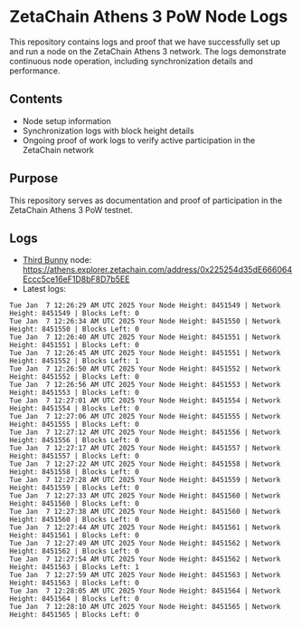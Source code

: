# ZetaChain Athens 3 PoW Node Logs
This repository contains logs and proof that we have successfully set up and run a node on the ZetaChain Athens 3 network. The logs demonstrate continuous node operation, including synchronization details and performance.

## Contents
- Node setup information
- Synchronization logs with block height details
- Ongoing proof of work logs to verify active participation in the ZetaChain network

## Purpose
This repository serves as documentation and proof of participation in the ZetaChain Athens 3 PoW testnet.

## Logs

- [Third Bunny](https://thirdbunny.xyz/) node: https://athens.explorer.zetachain.com/address/0x225254d35dE666064Eccc5ce16eF1D8bF8D7b5EE
- Latest logs:
```
Tue Jan  7 12:26:29 AM UTC 2025 Your Node Height: 8451549 | Network Height: 8451549 | Blocks Left: 0
Tue Jan  7 12:26:34 AM UTC 2025 Your Node Height: 8451550 | Network Height: 8451550 | Blocks Left: 0
Tue Jan  7 12:26:40 AM UTC 2025 Your Node Height: 8451551 | Network Height: 8451551 | Blocks Left: 0
Tue Jan  7 12:26:45 AM UTC 2025 Your Node Height: 8451551 | Network Height: 8451552 | Blocks Left: 1
Tue Jan  7 12:26:50 AM UTC 2025 Your Node Height: 8451552 | Network Height: 8451552 | Blocks Left: 0
Tue Jan  7 12:26:56 AM UTC 2025 Your Node Height: 8451553 | Network Height: 8451553 | Blocks Left: 0
Tue Jan  7 12:27:01 AM UTC 2025 Your Node Height: 8451554 | Network Height: 8451554 | Blocks Left: 0
Tue Jan  7 12:27:06 AM UTC 2025 Your Node Height: 8451555 | Network Height: 8451555 | Blocks Left: 0
Tue Jan  7 12:27:12 AM UTC 2025 Your Node Height: 8451556 | Network Height: 8451556 | Blocks Left: 0
Tue Jan  7 12:27:17 AM UTC 2025 Your Node Height: 8451557 | Network Height: 8451557 | Blocks Left: 0
Tue Jan  7 12:27:22 AM UTC 2025 Your Node Height: 8451558 | Network Height: 8451558 | Blocks Left: 0
Tue Jan  7 12:27:28 AM UTC 2025 Your Node Height: 8451559 | Network Height: 8451559 | Blocks Left: 0
Tue Jan  7 12:27:33 AM UTC 2025 Your Node Height: 8451560 | Network Height: 8451560 | Blocks Left: 0
Tue Jan  7 12:27:38 AM UTC 2025 Your Node Height: 8451560 | Network Height: 8451560 | Blocks Left: 0
Tue Jan  7 12:27:44 AM UTC 2025 Your Node Height: 8451561 | Network Height: 8451561 | Blocks Left: 0
Tue Jan  7 12:27:49 AM UTC 2025 Your Node Height: 8451562 | Network Height: 8451562 | Blocks Left: 0
Tue Jan  7 12:27:54 AM UTC 2025 Your Node Height: 8451562 | Network Height: 8451563 | Blocks Left: 1
Tue Jan  7 12:27:59 AM UTC 2025 Your Node Height: 8451563 | Network Height: 8451563 | Blocks Left: 0
Tue Jan  7 12:28:05 AM UTC 2025 Your Node Height: 8451564 | Network Height: 8451564 | Blocks Left: 0
Tue Jan  7 12:28:10 AM UTC 2025 Your Node Height: 8451565 | Network Height: 8451565 | Blocks Left: 0
```
